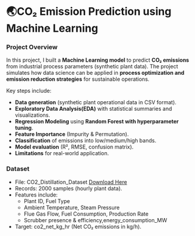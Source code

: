 # 🌏**CO₂ Emission Prediction using Machine Learning**

### Project Overview
In this project, I built a **Machine Learning model** to predict **CO₂ emissions** from industrial process parameters (synthetic plant data). The project simulates how data science can be applied in **process optimization and emission reduction strategies** for sustainable operations.

Key steps include:<br>
- **Data generation** (synthetic plant operational data in CSV format).<br>
- **Exploratory Data Analysis(EDA)** with statistical summaries and visualizations.<br>
- **Regression Modeling** using **Random Forest with hyperparameter tuning**.<br>
- **Feature Importance** (Impurity & Permutation).<br>
- **Classification** of emissions into low/medium/high bands.<br>
- **Model evaluation** (R², RMSE, confusion matrix).<br>
- **Limitations** for real-world application.<br>

### Dataset
- File: CO2_Distillation_Dataset [Download Here](https://github.com/keshav-01-karn/Industrial-CO2-Emission-Prediction/blob/main/CO2_Distillation_Dataset.csv)<br>
- Records: 2000 samples (hourly plant data).<br>
- Features include:<br>
  - Plant ID, Fuel Type<br>
  - Ambient Temperature, Steam Pressure<br>
  - Flue Gas Flow, Fuel Consumption, Production Rate<br>
  - Scrubber presence & efficiency,energy_consumption_MW<br>
- Target: co2_net_kg_hr (Net CO₂ emissions in kg/h).



